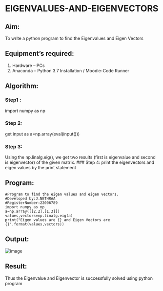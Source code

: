 # EIGENVALUES-AND-EIGENVECTORS
## Aim:
To write a python program to find the Eigenvalues and Eigen Vectors
## Equipment’s required:
1. 	Hardware – PCs
2. 	Anaconda – Python 3.7 Installation / Moodle-Code Runner
## Algorithm:
### Step1 : 
import numpy as np 
### Step 2: 
get input as a=np.array(eval(input())) 
### Step 3: 
Using the np.linalg.eig(), we get two results (first is eigenvalue and second is eigenvector) of the given matrix. ### Step 4: 
print the eigenvectors and eigen values by the print statement

## Program:
```
#Program to find the eigen values and eigen vectors.
#Developed by:J.NETHRAA
#RegisterNumber:22006789
import numpy as np
a=np.array([[2,2],[1,3]])
values,vectors=np.linalg.eig(a)
print("Eigen values are {} and Eigen Vectors are {}".format(values,vectors))
```
## Output:
![image](https://user-images.githubusercontent.com/121215786/214869019-af51c4f9-997b-47df-8fda-c489cba9bbf8.png)

## Result:
Thus the Eigenvalue and Eigenvector is successfully solved using python program
